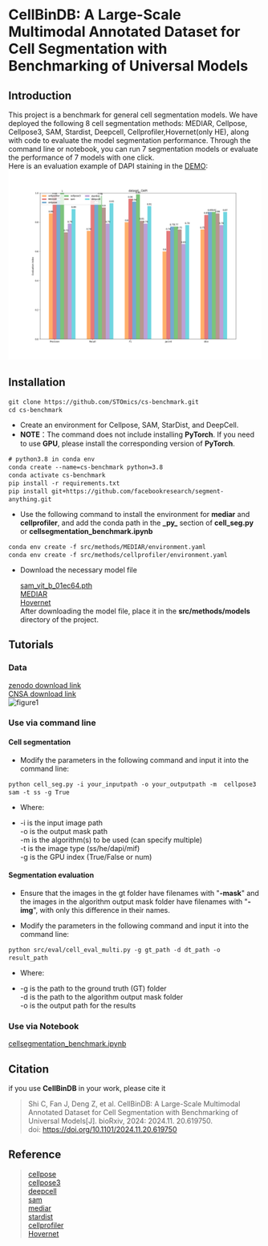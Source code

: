 # CellBinDB: A Large-Scale Multimodal Annotated Dataset for Cell Segmentation with Benchmarking of Universal Models

## Introduction

This project is a benchmark for general cell segmentation models. We have deployed the following 8 cell segmentation methods: MEDIAR, Cellpose, Cellpose3, SAM, Stardist, Deepcell, Cellprofiler,Hovernet(only HE), along with code to evaluate the model segmentation performance. Through the command line or notebook, you can run 7 segmentation models or evaluate the performance of 7 models with one click.  
Here is an evaluation example of DAPI staining in the [DEMO](https://github.com/STOmics/cs-benchmark/tree/30f2dce160c51ea42cd12e76010b5eab3a8c1dd2/demo/DAPI):
![Bar Chart](docs/DAPI_benchmark.png)


## Installation


```
git clone https://github.com/STOmics/cs-benchmark.git   
cd cs-benchmark 
```
- Create an environment for Cellpose, SAM, StarDist, and DeepCell.
- **NOTE**：The command does not include installing **PyTorch**. If you need to use **GPU**, please install the corresponding version of **PyTorch**.
```
# python3.8 in conda env
conda create --name=cs-benchmark python=3.8
conda activate cs-benchmark
pip install -r requirements.txt
pip install git+https://github.com/facebookresearch/segment-anything.git
```

- Use the following command to install the environment for **mediar** and **cellprofiler**, and add the conda path in the **\_py_** section of **cell_seg.py** or **cellsegmentation_benchmark.ipynb** 
```
conda env create -f src/methods/MEDIAR/environment.yaml
conda env create -f src/methods/cellprofiler/environment.yaml
```
- Download the necessary model file

    [sam_vit_b_01ec64.pth](https://dl.fbaipublicfiles.com/segment_anything/sam_vit_b_01ec64.pth)  
[MEDIAR](https://drive.google.com/drive/folders/1eZLGuQkxF5ouBgTA2UuH0beLcm635ADS)  
[Hovernet](https://drive.google.com/file/d/1NUnO4oQRGL-b0fyzlT8LKZzo6KJD0_6X/view)  
After downloading the model file, place it in the **src/methods/models** directory of the project.

## Tutorials
### Data
[zenodo download link](https://zenodo.org/records/14312044)  
[CNSA download link](https://db.cngb.org/search/project/CNP0006370/)  
![figure1](docs/figure1.png)
### Use via command line
#### Cell segmentation
- Modify the parameters in the following command and input it into the command line:  
```
python cell_seg.py -i your_inputpath -o your_outputpath -m  cellpose3 sam -t ss -g True  
```
- Where:

- -i is the input image path  
-o is the output mask path  
-m is the algorithm(s) to be used (can specify multiple)  
-t is the image type (ss/he/dapi/mif)  
-g is the GPU index (True/False or num)  
#### Segmentation evaluation
- Ensure that the images in the gt folder have filenames with "**-mask**" and the images in the algorithm output mask folder have filenames with "**-img**", with only this difference in their names.   
  
- Modify the parameters in the following command and input it into the command line:
```
python src/eval/cell_eval_multi.py -g gt_path -d dt_path -o result_path
```
- Where:

- -g is the path to the ground truth (GT) folder  
-d is the path to the algorithm output mask folder  
-o is the output path for the results  

### Use via Notebook
[cellsegmentation_benchmark.ipynb](https://github.com/STOmics/cs-benchmark/blob/main/tutorial/cellsegmentation_benchmark.ipynb)

## Citation
if you use **CellBinDB** in your work, please cite it  
> Shi C, Fan J, Deng Z, et al. CellBinDB: A Large-Scale Multimodal Annotated Dataset for Cell Segmentation with Benchmarking of Universal Models[J]. bioRxiv, 2024: 2024.11. 20.619750.  
> doi: https://doi.org/10.1101/2024.11.20.619750
## Reference
> [cellpose](https://github.com/MouseLand/cellpose)  
> [cellpose3](https://github.com/MouseLand/cellpose)  
> [deepcell](https://github.com/vanvalenlab/deepcell-tf)   
> [sam](https://github.com/facebookresearch/segment-anything)   
> [mediar](https://github.com/Lee-Gihun/MEDIAR)   
> [stardist](https://github.com/stardist/stardist)   
> [cellprofiler](https://github.com/CellProfiler)   
> [Hovernet](https://github.com/vqdang/hover_net?tab=readme-ov-file)